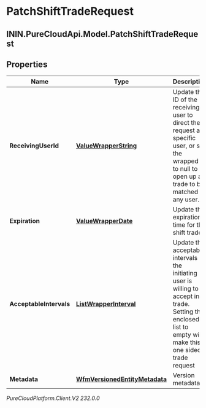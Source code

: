 # PatchShiftTradeRequest

## ININ.PureCloudApi.Model.PatchShiftTradeRequest

## Properties

|Name | Type | Description | Notes|
|------------ | ------------- | ------------- | -------------|
| **ReceivingUserId** | [**ValueWrapperString**](ValueWrapperString) | Update the ID of the receiving user to direct the request at a specific user, or set the wrapped id to null to open up a trade to be matched by any user. | [optional] |
| **Expiration** | [**ValueWrapperDate**](ValueWrapperDate) | Update the expiration time for this shift trade. | [optional] |
| **AcceptableIntervals** | [**ListWrapperInterval**](ListWrapperInterval) | Update the acceptable intervals the initiating user is willing to accept in trade. Setting the enclosed list to empty will make this a one sided trade request | [optional] |
| **Metadata** | [**WfmVersionedEntityMetadata**](WfmVersionedEntityMetadata) | Version metadata | |



_PureCloudPlatform.Client.V2 232.0.0_
